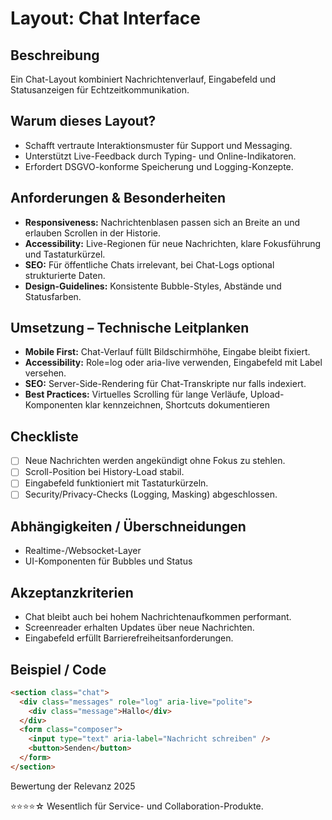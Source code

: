 # Layout: Chat Interface

## Beschreibung
Ein Chat-Layout kombiniert Nachrichtenverlauf, Eingabefeld und Statusanzeigen für Echtzeitkommunikation.

## Warum dieses Layout?
- Schafft vertraute Interaktionsmuster für Support und Messaging.
- Unterstützt Live-Feedback durch Typing- und Online-Indikatoren.
- Erfordert DSGVO-konforme Speicherung und Logging-Konzepte.

## Anforderungen & Besonderheiten
- **Responsiveness:** Nachrichtenblasen passen sich an Breite an und erlauben Scrollen in der Historie.
- **Accessibility:** Live-Regionen für neue Nachrichten, klare Fokusführung und Tastaturkürzel.
- **SEO:** Für öffentliche Chats irrelevant, bei Chat-Logs optional strukturierte Daten.
- **Design-Guidelines:** Konsistente Bubble-Styles, Abstände und Statusfarben.

## Umsetzung – Technische Leitplanken
- **Mobile First:** Chat-Verlauf füllt Bildschirmhöhe, Eingabe bleibt fixiert.
- **Accessibility:** Role=log oder aria-live verwenden, Eingabefeld mit Label versehen.
- **SEO:** Server-Side-Rendering für Chat-Transkripte nur falls indexiert.
- **Best Practices:** Virtuelles Scrolling für lange Verläufe, Upload-Komponenten klar kennzeichnen, Shortcuts dokumentieren

## Checkliste
- [ ] Neue Nachrichten werden angekündigt ohne Fokus zu stehlen.
- [ ] Scroll-Position bei History-Load stabil.
- [ ] Eingabefeld funktioniert mit Tastaturkürzeln.
- [ ] Security/Privacy-Checks (Logging, Masking) abgeschlossen.

## Abhängigkeiten / Überschneidungen
- Realtime-/Websocket-Layer
- UI-Komponenten für Bubbles und Status

## Akzeptanzkriterien
- Chat bleibt auch bei hohem Nachrichtenaufkommen performant.
- Screenreader erhalten Updates über neue Nachrichten.
- Eingabefeld erfüllt Barrierefreiheitsanforderungen.

## Beispiel / Code
```html
<section class="chat">
  <div class="messages" role="log" aria-live="polite">
    <div class="message">Hallo</div>
  </div>
  <form class="composer">
    <input type="text" aria-label="Nachricht schreiben" />
    <button>Senden</button>
  </form>
</section>
```

Bewertung der Relevanz 2025

⭐⭐⭐⭐☆ Wesentlich für Service- und Collaboration-Produkte.
